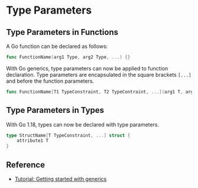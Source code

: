 # Type Parameters

## Type Parameters in Functions

A Go function can be declared as follows:

```go
func FunctionName(arg1 Type, arg2 Type, ...) {}
```

With Go generics, type parameters can now be applied to function declaration. Type parameters are encapsulated in the square brackets `[...]` and before the function parameters.

```go
func FunctionName[T1 TypeConstraint, T2 TypeContraint, ...](arg1 T, arg2 T,...) {}
```

## Type Parameters in Types

With Go 1.18, types can now be declared with type parameters.

```go
type StructName[T TypeConstraint, ...] struct {
	attribute1 T
}
```

## Reference

* [Tutorial: Getting started with generics](https://go.dev/doc/tutorial/generics)
